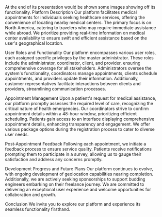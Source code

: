 At the end of its presentation would be shown some images showing off its functionality.
Platform Description
Our platform facilitates medical appointments for individuals seeking healthcare services, offering the convenience of locating nearby medical centers. The primary focus is on North America, catering to travelers who may require immediate assistance while abroad. We prioritize providing real-time information on medical center availability to ensure swift and efficient assistance based on the user's geographical location.

User Roles and Functionality
Our platform encompasses various user roles, each assigned specific privileges by the master administrator. These roles include the administrator, coordinator, client, and provider, ensuring comprehensive coverage for all stakeholders. Administrators oversee the system's functionality, coordinators manage appointments, clients schedule appointments, and providers update their information. Additionally, customer representatives facilitate interactions between clients and providers, streamlining communication processes.

Appointment Management
Upon a patient's request for medical assistance, our platform promptly assesses the required level of care, recognizing the critical nature of health emergencies. Our coordinators strive to confirm appointment details within a 48-hour window, prioritizing efficient scheduling. Patients gain access to an interface displaying comprehensive appointment details, enhancing transparency and engagement. We offer various package options during the registration process to cater to diverse user needs.

Post-Appointment Feedback
Following each appointment, we initiate a feedback process to ensure service quality. Patients receive notifications prompting them to participate in a survey, allowing us to gauge their satisfaction and address any concerns promptly.

Development Progress and Future Plans
Our platform continues to evolve, with ongoing development of geolocation capabilities nearing completion. Additionally, we are actively seeking sponsorships to support budding engineers embarking on their freelance journey. We are committed to delivering an exceptional user experience and welcome opportunities for collaboration and growth.

Conclusion
We invite you to explore our platform and experience its seamless functionality firsthand.






